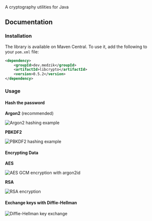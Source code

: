 A cryptography utilities for Java

## Documentation

### Installation

The library is available on Maven Central. To use it, add the following to your `pom.xml` file:

```xml
<dependency>
    <groupId>dev.medzik</groupId>
    <artifactId>libcrypto</artifactId>
    <version>0.5.2</version>
</dependency>
```

### Usage

#### Hash the password

**Argon2** (recommended)

![Argon2 hashing example](https://github.com/M3DZIK/libcrypto-java/assets/87065584/139edc3c-9937-4df8-8af3-50a4bf3679d6)

**PBKDF2**

![PBKDF2 hashing example](https://user-images.githubusercontent.com/87065584/236326073-3cad8efe-a1db-4320-943c-59d53f1976c2.png)

#### Encrypting Data

**AES**

![AES GCM encryption with argon2id](https://github.com/M3DZIK/libcrypto-java/assets/87065584/ad511e04-ff67-4336-8600-1969e9eca142)

**RSA**

![RSA encryption](https://user-images.githubusercontent.com/87065584/236550078-562027d9-655b-47c8-8ae5-3f4e9c1067af.png)

#### Exchange keys with Diffie-Hellman

![Diffie-Hellman key exchange](https://github.com/M3DZIK/libcrypto-java/assets/87065584/c3e3d1fa-9a64-4739-a421-0fe4b0abca29)

